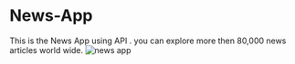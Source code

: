 # News-App
This is the News App using API . you can explore more then 80,000 news articles world wide.
![news app](https://user-images.githubusercontent.com/100123540/186876971-fe8ad64f-71d8-4993-acc1-bba990e0a7f8.png)
